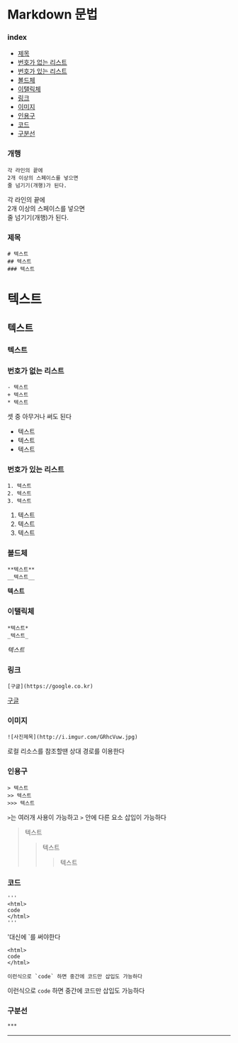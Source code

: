 # Markdown 문법

### index

* [제목](#제목)
* [번호가 없는 리스트](#번호가-없는-리스트)
* [번호가 있는 리스트](#번호가-있는-리스트)
* [볼드체](#볼드체)
* [이탤릭체](#이탤릭체)
* [링크](#링크)
* [이미지](#이미지)
* [인용구](#인용구)
* [코드](#코드)
* [구분선](#구분선)

### 개행
```
각 라인의 끝에  
2개 이상의 스페이스를 넣으면  
줄 넘기기(개행)가 된다.
```

각 라인의 끝에  
2개 이상의 스페이스를 넣으면  
줄 넘기기(개행)가 된다.


### 제목
```
# 텍스트
## 텍스트
### 텍스트
```
# 텍스트
## 텍스트
### 텍스트

### 번호가 없는 리스트
```
- 텍스트
+ 텍스트
* 텍스트
```
셋 중 아무거나 써도 된다
- 텍스트
- 텍스트
- 텍스트

### 번호가 있는 리스트
```
1. 텍스트
2. 텍스트
3. 텍스트
```
1. 텍스트
2. 텍스트
3. 텍스트

### 볼드체
```
**텍스트**
__텍스트__
```

**텍스트**

### 이탤릭체
```
*텍스트*
_텍스트_
```
*텍스트*

### 링크
```
[구글](https://google.co.kr)
```
[구글](https://google.co.kr)

### 이미지
```
![사진제목](http://i.imgur.com/GRhcVuw.jpg)
```
로컬 리소스를 참조할땐 상대 경로를 이용한다


### 인용구
```
> 텍스트
>> 텍스트
>>> 텍스트
```
`>`는 여러개 사용이 가능하고 `>` 안에 다른 요소 삽입이 가능하다
> 텍스트
>> 텍스트
>>> 텍스트

### 코드
```
'''
<html>
code
</html>
'''
```

'대신에 `를 써야한다

```
<html>
code
</html>
```

```
이런식으로 `code` 하면 중간에 코드만 삽입도 가능하다
```
이런식으로 `code` 하면 중간에 코드만 삽입도 가능하다

### 구분선

```
***
```

***
